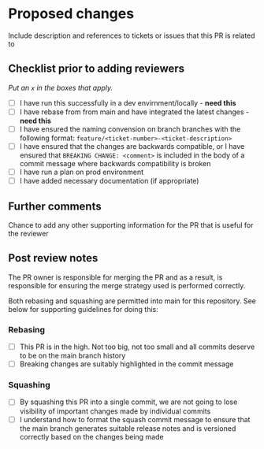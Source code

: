 # Proposed changes #

Include description and references to tickets or issues that this PR is related to

## Checklist prior to adding reviewers ##

_Put an `x` in the boxes that apply._

- [ ] I have run this successfully in a dev envirnment/locally - **need this**
- [ ] I have rebase from from main and have integrated the latest changes - **need this**
- [ ] I have ensured the naming convension on branch branches with the following format: `feature/<ticket-number>-<ticket-description>`
- [ ] I have ensured that the changes are backwards compatible, or I have ensured that `BREAKING CHANGE: <comment>` is included in the body of a commit message where backwards compatibility is broken
- [ ] I have run a plan on prod environment
- [ ] I have added necessary documentation (if appropriate)

## Further comments ##

Chance to add any other supporting information for the PR that is useful for the reviewer

## Post review notes ##

The PR owner is responsible for merging the PR and as a result, is responsible for ensuring the merge strategy used is performed correctly.

Both rebasing and squashing are permitted into main for this repository. See below for supporting guidelines for doing this:

### Rebasing ##

- [ ] This PR is in the high. Not too big, not too small and all commits deserve to be on the main branch history
- [ ] Breaking changes are suitably highlighted in the commit message

### Squashing ##

- [ ] By squashing this PR into a single commit, we are not going to lose visibility of important changes made by individual commits
- [ ] I understand how to format the squash commit message to ensure that the main branch generates suitable release notes and is versioned correctly based on the changes being made
